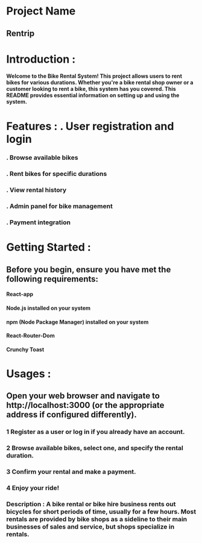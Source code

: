 # Project Name 
## Rentrip

# Introduction : 
#### Welcome to the Bike Rental System! This project allows users to rent bikes for various durations. Whether you're a bike rental shop owner or a customer looking to rent a bike, this system has you covered. This README provides essential information on setting up and using the system.

# Features : . User registration and login
### . Browse available bikes
### . Rent bikes for specific durations
### . View rental history
### . Admin panel for bike management
### . Payment integration

# Getting Started :
## Before you begin, ensure you have met the following requirements:
#### React-app
#### Node.js installed on your system
#### npm (Node Package Manager) installed on your system
#### React-Router-Dom
#### Crunchy Toast 

# Usages :
## Open your web browser and navigate to http://localhost:3000 (or the appropriate address if configured differently).

### 1 Register as a user or log in if you already have an account.

### 2 Browse available bikes, select one, and specify the rental duration.

### 3 Confirm your rental and make a payment.

### 4 Enjoy your ride!


### Description : A bike rental or bike hire business rents out bicycles for short periods of time, usually for a few hours. Most rentals are provided by bike shops as a sideline to their main businesses of sales and service, but shops specialize in rentals.

